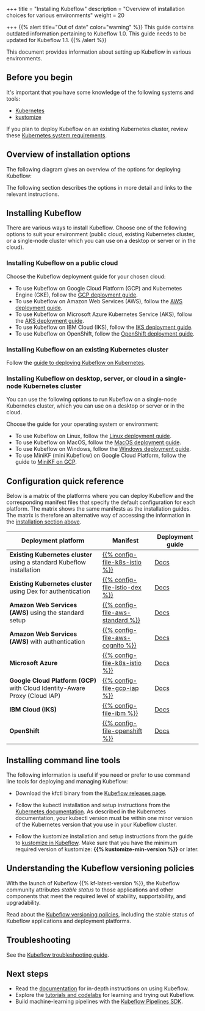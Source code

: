 +++
title = "Installing Kubeflow"
description = "Overview of installation choices for various environments"
weight = 20
                    
+++
{{% alert title="Out of date" color="warning" %}}
This guide contains outdated information pertaining to Kubeflow 1.0. This guide
needs to be updated for Kubeflow 1.1.
{{% /alert %}}

This document provides information about setting up Kubeflow in various
environments.

## Before you begin

It's important that you have some knowledge of the following systems and tools:

* [Kubernetes](https://kubernetes.io/docs/tutorials/kubernetes-basics/)
* [kustomize](https://kustomize.io/)

If you plan to deploy Kubeflow on an existing Kubernetes cluster, review these
[Kubernetes system requirements](/docs/started/k8s/overview#minimum-system-requirements).

## Overview of installation options

<!--
Note for authors: The source of the diagram is
in the "Doc diagrams" folder in the Kubeflow team drive.
-->

The following diagram gives an overview of the options for deploying Kubeflow:

<div>
  <object type="image/svg+xml" 
    data="/docs/images/kubeflow-getting-started-diagram.svg" 
    alt="A diagrammatic overview of Kubeflow deployment options"
    class="mt-3 mb-3 border border-info rounded">
  </object>
</div>

The following section describes the options in more detail and links to the
relevant instructions.

<a id="installation-guides"></a>
## Installing Kubeflow

There are various ways to install Kubeflow. Choose one of the following options
to suit your environment (public cloud, existing Kubernetes cluster, or
a single-node cluster which you can use on a desktop or server or in the cloud).

<a id="cloud"></a>
### Installing Kubeflow on a public cloud

Choose the Kubeflow deployment guide for your chosen cloud:

  * To use Kubeflow on Google Cloud Platform (GCP) and Kubernetes Engine (GKE),
    follow the [GCP deployment guide](/docs/gke/deploy/).
  * To use Kubeflow on Amazon Web Services (AWS),
    follow the [AWS deployment guide](/docs/aws/deploy/).
  * To use Kubeflow on Microsoft Azure Kubernetes Service (AKS),
    follow the [AKS deployment guide](/docs/azure/deploy/).
  * To use Kubeflow on IBM Cloud (IKS),
	  follow the [IKS deployment guide](/docs/ibm/).
  * To use Kubeflow on OpenShift,
    follow the [OpenShift deployment guide](/docs/openshift/).

<a id="kubernetes"></a>
### Installing Kubeflow on an existing Kubernetes cluster

Follow the
[guide to deploying Kubeflow on Kubernetes](/docs/started/k8s/overview/).

<a id="single-node"></a>
### Installing Kubeflow on desktop, server, or cloud in a single-node Kubernetes cluster

You can use the following options to run Kubeflow on a single-node Kubernetes
cluster, which you can use on a desktop or server or in the cloud.

Choose the guide for your operating system or environment:

  * To use Kubeflow on Linux, follow the
    [Linux deployment guide](/docs/started/workstation/getting-started-linux/).
  * To use Kubeflow on MacOS, follow the
    [MacOS deployment guide](/docs/started/workstation/getting-started-macos/).
  * To use Kubeflow on Windows, follow the
    [Windows deployment guide](/docs/started/workstation/getting-started-windows/).
  * To use MiniKF (mini Kubeflow) on Google Cloud Platform, follow the guide to
    [MiniKF on GCP](/docs/started/workstation/minikf-gcp/).

## Configuration quick reference

Below is a matrix of the platforms where you can deploy Kubeflow and the 
corresponding manifest files that specify the default configuration for each
platform. The matrix shows the same manifests as the installation guides.
The matrix is therefore an alternative way of accessing the information in the
[installation section above](#installation-guides).

<div class="table-responsive">
  <table class="table table-bordered">
    <thead class="thead-light">
      <tr>
        <th>Deployment platform</th>
        <th>Manifest</th>
        <th>Deployment guide</th>
      </tr>
    </thead>
    <tbody>
      <tr>
        <td><b>Existing Kubernetes cluster</b> using a standard Kubeflow 
          installation</td>
        <td><a href="{{% config-uri-k8s-istio %}}">{{% config-file-k8s-istio %}}</a> 
        </td>
        <td><a href="/docs/started/k8s/kfctl-k8s-istio/">Docs</a></td>
      </tr>
      <tr>
        <td><b>Existing Kubernetes cluster</b> using Dex for authentication</td>
        <td><a href="{{% config-uri-istio-dex %}}">{{% config-file-istio-dex %}}</a>
        </td>
        <td><a href="/docs/started/k8s/kfctl-istio-dex/">Docs</a></td>
      </tr>
      <tr>
        <td><b>Amazon Web Services (AWS)</b> using the standard setup</td>
        <td><a href="{{% config-uri-aws-standard %}}">{{% config-file-aws-standard %}}</a> 
        </td>
        <td><a href="/docs/aws/deploy/install-kubeflow/">Docs</a></td>
      </tr>
      <tr>
        <td><b>Amazon Web Services (AWS)</b> with authentication</td>
        <td><a href="{{% config-uri-aws-cognito %}}">{{% config-file-aws-cognito %}}</a> 
        </td>
        <td><a href="/docs/aws/deploy/install-kubeflow/">Docs</a></td>
      </tr>
      <tr>
        <td><b>Microsoft Azure</b></td>
        <td><a href="{{% config-uri-k8s-istio %}}">{{% config-file-k8s-istio %}}</a>  
        </td>
        <td><a href="/docs/azure/deploy/install-kubeflow/">Docs</a></td>
      </tr>
      <tr>
        <td><b>Google Cloud Platform (GCP)</b> with Cloud Identity-Aware Proxy 
          (Cloud IAP)</td>
        <td><a href="{{% config-uri-gcp-iap %}}">{{% config-file-gcp-iap %}}</a>  
        </td>
        <td><a href="/docs/gke/deploy/">Docs</a></td>
      </tr>
      <tr>
        <td><b>IBM Cloud (IKS)</b></td>
        <td><a href="{{% config-uri-ibm %}}">{{% config-file-ibm %}}</a>  
        </td>
        <td><a href="/docs/started/cloud/getting-started-iks/">Docs</a></td>
      </tr>
      <tr>
        <td><b>OpenShift</b></td>
        <td><a href="{{% config-uri-openshift %}}">{{% config-file-openshift %}}</a>  
        </td>
        <td><a href="/docs/openshift/">Docs</a></td>
      </tr>
    </tbody>
  </table>
</div>

## Installing command line tools

The following information is useful if you need or prefer to use command line
tools for deploying and managing Kubeflow:

* Download the kfctl binary from the
  [Kubeflow releases page](https://github.com/kubeflow/kfctl/releases/).

* Follow the kubectl installation and setup instructions from the [Kubernetes
  documentation](https://kubernetes.io/docs/tasks/tools/install-kubectl/).
  As described in the Kubernetes documentation, your kubectl
  version must be within one minor version of the Kubernetes version that you
  use in your Kubeflow cluster.

* Follow the kustomize installation and setup instructions from the guide to
  [kustomize in Kubeflow](/docs/other-guides/kustomize/).
  Make sure that you have the minimum required version of kustomize:
  <b>{{% kustomize-min-version %}}</b> or later.

## Understanding the Kubeflow versioning policies

With the launch of Kubeflow {{% kf-latest-version %}}, the Kubeflow community attributes 
*stable status* to those applications and other components that 
meet the required level of stability, supportability, and upgradability.

Read about the 
[Kubeflow versioning policies](/docs/reference/version-policy/),
including the stable status of Kubeflow applications and deployment 
platforms.

## Troubleshooting

See the [Kubeflow troubleshooting guide](/docs/other-guides/troubleshooting/).

## Next steps

* Read the [documentation](/docs/) for in-depth instructions on using Kubeflow.
* Explore the [tutorials and
  codelabs](/docs/examples/codelabs-tutorials/) for learning and trying out Kubeflow.
* Build machine-learning pipelines with the [Kubeflow Pipelines
  SDK](/docs/pipelines/sdk/sdk-overview/).

